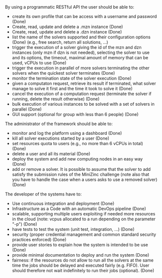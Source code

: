 
By using a programmatic RESTful API the user should be able to:
* create its own profile that can be access with a username and password (Done)
* Create, read, update and delete a .mzn instance  (Done)
* Create, read, update and delete a .dzn instance  (Done)
* list the name of the solvers supported and their configuration options  (Done)
  (e.g., free search, return all solutions, ...)
* trigger the execution of a solver giving the id of the mzn and dzn instances
  (only mzn if dzn is not needed), selecting the solver to use and its options,
  the timeout, maximal amount of memory that can be used, vCPUs to use   (Done)
* trigger the execution in parallel of more solvers terminating the other solvers
  when the quickest solver terminates  (Done)
* monitor the termination state of the solver execution  (Done)
* given a computaton request, retrieve its result if terminated, what solver
  manage to solve it first and the time it took to solve it  (Done)
* cancel the execution of a computation request (terminate the solver if
  running, delete the result otherwise)  (Done)
* bulk execution of various instances to be solved with a set of solvers in
  parallel (Done)
* GUI support (optional for group with less than 6 people)  (Done)

The administrator of the framework should be able to:
* monitor and log the platform using a dashboard  (Done)
* kill all solver executions started by a user  (Done)
* set resources quota to users (e.g., no more than 6 vCPUs in total)  (Done)
* delete a user and all its material  (Done)
* deploy the system and add new computing nodes in an easy way  (Done)
* add or remove a solver. It is possible to assume that the solver to add
  satisfy the submission rules of the MiniZinc challenge (note also that you have to handle
  the case when a users asks to use a removed solver)  (Done)

The developer of the systems have to:
* Use continuous integration and deployment  (Done)
* Infrastructure as a Code with an automatic DevOps pipeline  (Done)
* scalable, supporting multiple users exploiting if needed more resources in the
  cloud (note: vcpus allocated to a run depending on the parameter "-p")  (Done)
* have tests to test the system (unit test, integration, ...)  (Done)
* security (proper credential management and common standard security practices
  enforced)  (Done)
* provide user stories to explain how the system is intended to be use  (Done)
* provide minimal documentation to deploy and run the system  (Done)
* fairness: if the resources do not allow to run all the solvers at the same time
  the jobs should be delayed and executed fairly (e.g. FIFO).
  User should therefore not wait  indefinitely to run their jobs (optional).  (Done)
